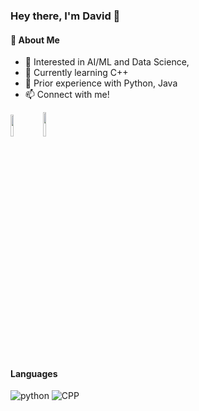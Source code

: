 ### Hey there, I'm David 👋<br/>

#### 🧠 About Me
- 👀 Interested in AI/ML and Data Science,
- 🌱 Currently learning C++ 
- 🤖 Prior experience with Python, Java
- 📫 Connect with me!

<a href="mailto: davidfmajek23@gmail.com"><img width="9.5%" src="https://img.shields.io/badge/Gmail-D14836?style=for-the-badge&logo=gmail&logoColor=white"></a>
<a href="https://www.linkedin.com/in/davidmajek/" target="_blank"><img width="10%" src="https://img.shields.io/badge/linkedin-%230077B5.svg?style=for-the-badge&logo=linkedin&logoColor=white"></a>

#### Languages
<img alt="python" src="https://img.shields.io/badge/python-3670A0?style=for-the-badge&logo=python&logoColor=ffdd54">
<img alt="CPP" src="https://img.shields.io/badge/C++-00599C?style=flat-square&logo=C%2B%2B&logoColor=white">

